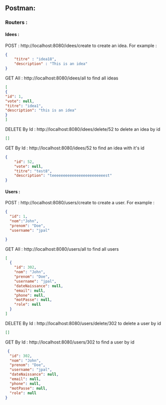 ## Postman:

### Routers :

#### Idees :

POST : http://localhost:8080/idees/create
to create an idea. For example : 
```json
{
    "titre" : "idea18",
    "description" : "This is an idea"
}
```

GET All : http://localhost:8080/idees/all
to find all ideas
````json
[
{
"id": 1,
"vote": null,
"titre": "idea1",
"description": "this is an idea"
}
]
````
DELETE By Id : http://localhost:8080/idees/delete/52
to delete an idea by id
```json
[]
```

GET By Id : http://localhost:8080/idees/52
to find an idea with it's id 

```json
{
    "id": 52,
    "vote": null,
    "titre": "test8",
    "description": "teeeeeeeeeeeeeeeeeeeeeeeest"
}
```

#### Users : 


POST : http://localhost:8080/users/create
  to create a user. For example :
```json
{
  "id": 1,
  "nom":"John",
  "prenom": "Doe",
  "username": "jpal"

}
```

GET All : http://localhost:8080/users/all
to find all users
````json
[
  {
    "id": 302,
    "nom": "John",
    "prenom": "Doe",
    "username": "jpal",
    "dateNaissance": null,
    "email": null,
    "phone": null,
    "motPasse": null,
    "role": null
  }
]
````
DELETE By Id : http://localhost:8080/users/delete/302
to delete a user by id
```json
[]
```

GET By Id : http://localhost:8080/users/302
to find a user by id

```json
 {
  "id": 302,
  "nom": "John",
  "prenom": "Doe",
  "username": "jpal",
  "dateNaissance": null,
  "email": null,
  "phone": null,
  "motPasse": null,
  "role": null
}
```
